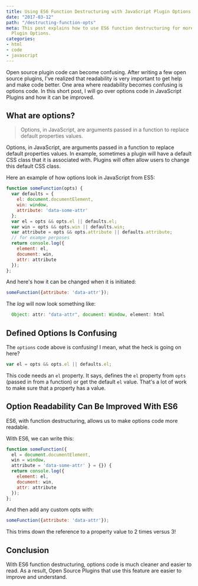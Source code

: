 ```yaml
---
title: Using ES6 Function Destructuring with JavaScript Plugin Options
date: "2017-03-12"
path: "/destructing-function-opts"
meta: This post explains how to use ES6 function destructuring for more readable JavaScript
  Plugin Options.
categories:
- html
- code
- javascript
---
```


Open source plugin code can become confusing. After writing a few open source plugins, I've realized that readability is very important to get help and make code better. One area where readability becomes confusing is options code. In this short post, I will go over options code in JavaScript Plugins and how it can be improved.

## What are options?

> Options, in JavaScript, are arguments passed in a function to replace default properties values.

Options, in JavaScript, are arguments passed in a function to replace default properties values. In example, sometimes a plugin will have a default CSS class that it is associated with. Plugins will often allow users to change this default CSS class.

Here an example of how options look in JavaScript from ES5:

```javaScript
function someFunction(opts) {
  var defaults = {
    el: document.documentElement,
    win: window,
    attribute: 'data-some-attr'
  };
  var el = opts && opts.el || defaults.el;
  var win = opts && opts.win || defaults.win;
  var attribute = opts && opts.attribute || defaults.attribute;
  // for exampe perposes
  return console.log({
    element: el,
    document: win,
    attr: attribute
  });
};
```

And here's how it can be changed when it is initiated:

```javaScript
someFunction({attribute: 'data-attr'});
```

The _log_ will now look something like:

```javaScript
  Object: attr: "data-attr", document: Window, element: html
```

## Defined Options Is Confusing

The `options` code above is confusing! I mean, what the heck is going on here?
```javaScript
var el = opts && opts.el || defaults.el;
```

This code needs an `el` property. It says, defines the `el` property from `opts` (passed in from a function) or get the default `el` value. That's a lot of work to make sure that a property has a value.

## Option Readability Can Be Improved With ES6

ES6, with function destructuring, allows us to make options code more readable.

With ES6, we can write this:

```javaScript
function someFunction({
  el = document.documentElement,
  win = window,
  attribute = 'data-some-attr' } = {}) {
  return console.log({
    element: el,
    document: win,
    attr: attribute
  });
};
```

And then add any custom opts with:

```javaScript
someFunction({attribute: 'data-attr'});
```

This trims down the reference to a property value to 2 times versus 3!

## Conclusion

With ES6 function destructuring, options code is much cleaner and easier to read. As a result, Open Source Plugins that use this feature are easier to improve and understand.
